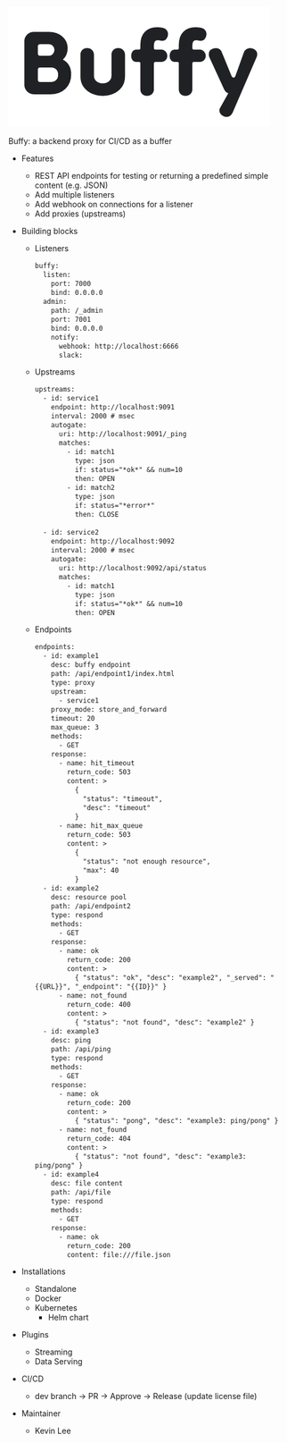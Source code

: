 ![Buffy image](https://github.com/leepro/buffy/blob/main/assets/buffy.png?raw=true)

Buffy: a backend proxy for CI/CD as a buffer

* Features
  * REST API endpoints for testing or returning a predefined simple content (e.g. JSON)
  * Add multiple listeners
  * Add webhook on connections for a listener
  * Add proxies (upstreams)

* Building blocks
  * Listeners
  
    ```
    buffy:
      listen:
        port: 7000
        bind: 0.0.0.0
      admin:
        path: /_admin
        port: 7001
        bind: 0.0.0.0
        notify:
          webhook: http://localhost:6666
          slack:
    ```
 
  * Upstreams

    ```
    upstreams:
      - id: service1
        endpoint: http://localhost:9091
        interval: 2000 # msec
        autogate:
          uri: http://localhost:9091/_ping
          matches:
            - id: match1
              type: json
              if: status="*ok*" && num=10
              then: OPEN
            - id: match2
              type: json
              if: status="*error*"
              then: CLOSE          

      - id: service2
        endpoint: http://localhost:9092
        interval: 2000 # msec
        autogate:
          uri: http://localhost:9092/api/status
          matches:
            - id: match1
              type: json
              if: status="*ok*" && num=10
              then: OPEN
    ```

  * Endpoints
    ```
    endpoints:
      - id: example1
        desc: buffy endpoint
        path: /api/endpoint1/index.html
        type: proxy
        upstream:
          - service1
        proxy_mode: store_and_forward
        timeout: 20
        max_queue: 3
        methods:
          - GET
        response:
          - name: hit_timeout
            return_code: 503
            content: >
              {
                "status": "timeout",
                "desc": "timeout"
              }
          - name: hit_max_queue
            return_code: 503      
            content: >
              { 
                "status": "not enough resource",
                "max": 40
              }
      - id: example2
        desc: resource pool
        path: /api/endpoint2
        type: respond
        methods:
          - GET
        response:
          - name: ok
            return_code: 200
            content: >
              { "status": "ok", "desc": "example2", "_served": "{{URL}}", "_endpoint": "{{ID}}" }
          - name: not_found
            return_code: 400
            content: >
              { "status": "not found", "desc": "example2" }
      - id: example3
        desc: ping
        path: /api/ping
        type: respond
        methods:
          - GET
        response:
          - name: ok
            return_code: 200
            content: >
              { "status": "pong", "desc": "example3: ping/pong" }
          - name: not_found
            return_code: 404      
            content: >
              { "status": "not found", "desc": "example3: ping/pong" }
      - id: example4
        desc: file content
        path: /api/file
        type: respond
        methods:
          - GET
        response:
          - name: ok
            return_code: 200
            content: file:///file.json
    ```

* Installations
  * Standalone
  * Docker
  * Kubernetes
    * Helm chart

* Plugins
  * Streaming
  * Data Serving

* CI/CD
  * dev branch -> PR -> Approve -> Release (update license file)

* Maintainer
  * Kevin Lee

